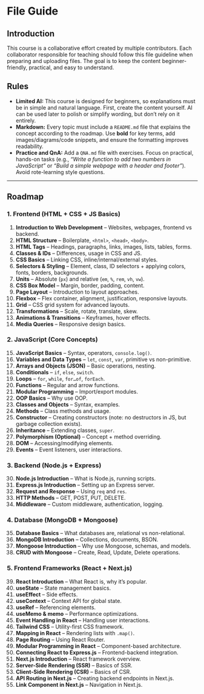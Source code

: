 # File Guide  

## Introduction  
This course is a collaborative effort created by multiple contributors. Each collaborator responsible for teaching should follow this file guideline when preparing and uploading files. The goal is to keep the content beginner-friendly, practical, and easy to understand.  

## Rules  
- **Limited AI:** This course is designed for beginners, so explanations must be in simple and natural language. First, create the content yourself. AI can be used later to polish or simplify wording, but don’t rely on it entirely.  
- **Markdown:** Every topic must include a `README.md` file that explains the concept according to the roadmap. Use **bold** for key terms, add images/diagrams/code snippets, and ensure the formatting improves readability.  
- **Practice and QnA:** Add a `QNA.md` file with exercises. Focus on practical, hands-on tasks (e.g., *“Write a function to add two numbers in JavaScript”* or *“Build a simple webpage with a header and footer”*). Avoid rote-learning style questions.  

---

## Roadmap  

### 1. Frontend (HTML + CSS + JS Basics)  
1. **Introduction to Web Development** – Websites, webpages, frontend vs backend.  
2. **HTML Structure** – Boilerplate, `<html>`, `<head>`, `<body>`.  
3. **HTML Tags** – Headings, paragraphs, links, images, lists, tables, forms.  
4. **Classes & IDs** – Differences, usage in CSS and JS.  
5. **CSS Basics** – Linking CSS, inline/internal/external styles.  
6. **Selectors & Styling** – Element, class, ID selectors + applying colors, fonts, borders, backgrounds.  
7. **Units** – Absolute (`px`) and relative (`em`, `%`, `rem`, `vh`, `vw`).  
8. **CSS Box Model** – Margin, border, padding, content.  
9. **Page Layout** – Introduction to layout approaches.  
10. **Flexbox** – Flex container, alignment, justification, responsive layouts.  
11. **Grid** – CSS grid system for advanced layouts.  
12. **Transformations** – Scale, rotate, translate, skew.  
13. **Animations & Transitions** – Keyframes, hover effects.  
14. **Media Queries** – Responsive design basics.  

### 2. JavaScript (Core Concepts)  
15. **JavaScript Basics** – Syntax, operators, `console.log()`.  
16. **Variables and Data Types** – `let`, `const`, `var`, primitive vs non-primitive.  
17. **Arrays and Objects (JSON)** – Basic operations, nesting.  
18. **Conditionals** – `if`, `else`, `switch`.  
19. **Loops** – `for`, `while`, `for…of`, `forEach`.  
20. **Functions** – Regular and arrow functions.  
21. **Modular Programming** – Import/export modules.  
22. **OOP Basics** – Why use OOP.  
23. **Classes and Objects** – Syntax, examples.  
24. **Methods** – Class methods and usage.  
25. **Constructor** – Creating constructors (note: no destructors in JS, but garbage collection exists).  
26. **Inheritance** – Extending classes, `super`.  
27. **Polymorphism (Optional)** – Concept + method overriding.  
28. **DOM** – Accessing/modifying elements.  
29. **Events** – Event listeners, user interactions.  

### 3. Backend (Node.js + Express)  
30. **Node.js Introduction** – What is Node.js, running scripts.  
31. **Express.js Introduction** – Setting up an Express server.  
32. **Request and Response** – Using `req` and `res`.  
33. **HTTP Methods** – GET, POST, PUT, DELETE.  
34. **Middleware** – Custom middleware, authentication, logging.  

### 4. Database (MongoDB + Mongoose)  
35. **Database Basics** – What databases are, relational vs non-relational.  
36. **MongoDB Introduction** – Collections, documents, BSON.  
37. **Mongoose Introduction** – Why use Mongoose, schemas, and models.  
38. **CRUD with Mongoose** – Create, Read, Update, Delete operations.    

### 5. Frontend Frameworks (React + Next.js)  
39. **React Introduction** – What React is, why it’s popular.  
41. **useState** – State management basics.  
42. **useEffect** – Side effects.  
43. **useContext** – Context API for global state.  
44. **useRef** – Referencing elements.  
45. **useMemo & memo** – Performance optimizations.  
46. **Event Handling in React** – Handling user interactions.  
47. **Tailwind CSS** – Utility-first CSS framework.  
48. **Mapping in React** – Rendering lists with `.map()`.  
49. **Page Routing** – Using React Router.  
50. **Modular Programming in React** – Component-based architecture.  
51. **Connecting React to Express.js** – Frontend-backend integration.  
52. **Next.js Introduction** – React framework overview.  
53. **Server-Side Rendering (SSR)** – Basics of SSR.  
54. **Client-Side Rendering (CSR)** – Basics of CSR.  
55. **API Routing in Next.js** – Creating backend endpoints in Next.js.  
56. **Link Component in Next.js** – Navigation in Next.js.  
